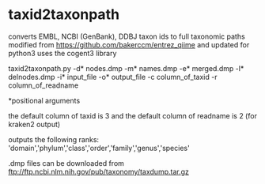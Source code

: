 # taxid2taxonpath
converts EMBL, NCBI (GenBank), DDBJ taxon ids to full taxonomic paths
modified from https://github.com/bakerccm/entrez_qiime and updated for python3
uses the cogent3 library

taxid2taxonpath.py 
-d* nodes.dmp
-m* names.dmp 
-e* merged.dmp 
-l* delnodes.dmp 
-i* input_file 
-o* output_file 
-c column_of_taxid 
-r column_of_readname

*positional arguments

the default column of taxid is 3 and the default column of readname is 2 (for kraken2 output)

outputs the following ranks:
'domain','phylum','class','order','family','genus','species'


.dmp files can be downloaded from ftp://ftp.ncbi.nlm.nih.gov/pub/taxonomy/taxdump.tar.gz
